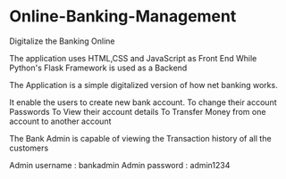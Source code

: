 # Online-Banking-Management
Digitalize the Banking Online

The application uses HTML,CSS and JavaScript as Front End
While Python's Flask Framework is used as a Backend


The Application is a simple digitalized version of how net banking works.

It enable the users to create new bank account.
To change their account Passwords
To View their account details
To Transfer Money from one account to another account

The Bank Admin is capable of viewing the Transaction history of all the customers

Admin username : bankadmin
Admin password : admin1234
